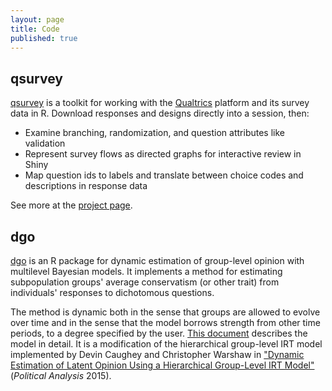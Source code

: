 ```yaml
---
layout: page
title: Code
published: true
---
```


## qsurvey

[qsurvey](../qsurvey) is a toolkit for working with
the [Qualtrics](https://www.qualtrics.com/research-suite) platform and its survey
data in R. Download responses and designs directly into a session, then:

* Examine branching, randomization, and question attributes like validation
* Represent survey flows as directed graphs for interactive review in Shiny
* Map question ids to labels and translate between choice
  codes and descriptions in response data

See more at the [project page](../qsurvey).

## dgo

[dgo](../dgo) is an R package for dynamic estimation of group-level opinion with multilevel Bayesian models. It implements a method for estimating subpopulation groups' average conservatism (or other trait) from individuals' responses to dichotomous questions.

The method is dynamic both in the sense that groups are allowed to evolve over time and in the sense that the model borrows strength from other time periods, to a degree specified by the user. [This document](https://github.com/jamesdunham/dgo/blob/master/inst/dgirt_details.pdf) describes the model in detail. It is a modification of the hierarchical group-level IRT model implemented by Devin Caughey and Christopher Warshaw in ["Dynamic Estimation of Latent Opinion Using a Hierarchical Group-Level IRT Model"](http://pan.oxfordjournals.org/content/early/2015/02/04/pan.mpu021.full.pdf+html) (*Political Analysis* 2015).
